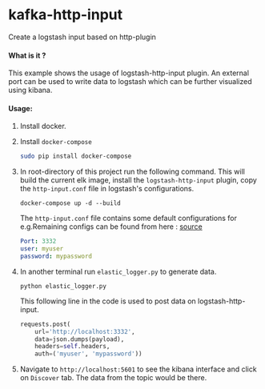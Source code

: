 # kafka-http-input
Create a logstash input based on http-plugin

#### What is it ?
 This example shows the usage of logstash-http-input plugin. An external port can be used to write data to logstash which can be further visualized using kibana.

#### Usage:
 1. Install docker.
 2. Install `docker-compose`

    ```bash
    sudo pip install docker-compose
    ```

 3. In root-directory of this project run the following command. This will build the current elk image, install the `logstash-http-input` plugin, copy the `http-input.conf` file in logstash's configurations.

    `docker-compose up -d --build`

    The `http-input.conf` file contains some default configurations for e.g.Remaining configs can be found from here : [source](https://www.elastic.co/guide/en/logstash/current/plugins-inputs-http.html)

    ```yaml
    Port: 3332
    user: myuser
    password: mypassword
    ```   
 4. In another terminal run `elastic_logger.py` to generate data.

    `python elastic_logger.py`

    This following line in the code is used to post data on logstash-http-input.

    ```python
    requests.post(
        url='http://localhost:3332',
        data=json.dumps(payload),
        headers=self.headers,
        auth=('myuser', 'mypassword'))
    ```
 5. Navigate to `http://localhost:5601` to see the kibana interface and click on `Discover` tab. The data from the topic would be there.
